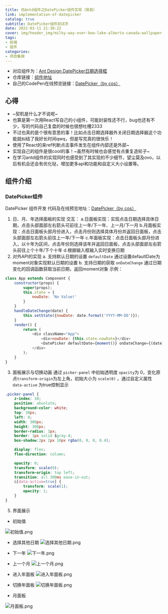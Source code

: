 ```yaml
---
title: 仿Antd组件之DatePicker组件实现（简易）
link: implementation-of-datepicker
catalog: true
subtitle: DatePicker组件初试手
date: 2022-03-11 21:30:22
cover: img/header_img/milky-way-over-bow-lake-alberta-canada-wallpaper-for-1920x1080-63-873.jpg
tags:
- 前端
- 组件
categories:
- 项目集锦
---
```


- 对应组件为：[Ant Design DatePicker日期选择框](https://ant.design/components/date-picker-cn/)
- 仓库链接：[组件地址](https://github.com/cosineLearn/cosine-ui)
- 自己的CodePen在线预览链接：[DatePicker（by cos）](https://codepen.io/yusixian/pen/wvPLgWN)

## 心得
- ~契机是什么才不说呢~
- 也算是第一次用React写自己的小组件，可能封装性还不行，bug也还有不少，写的代码自己复盘的时候也很想吐槽2333
- 不过也真的是个很有意思的事！比如点击日期选择器外关闭日期选择器这个功能就纠结了我好长时间qwq，但是写完真的很快乐！
- 使用了React的来ref判断点击事件发生在组件内部还是外部~
- 实现自己的组件是很cool的事！~虽然有时候也会感觉有点重复造轮子~
- 在学习antd组件的实现同时也感受到了其实现的不少细节，望尘莫及ovo，以后有机会还会有优化哒，增加更多api和功能和自定义大小设置等。


## 组件介绍
### DatePicker组件
DatePicker 组件开发
代码及在线预览地址：[DatePicker（by cos）](https://codepen.io/yusixian/pen/wvPLgWN)
1. 日、月、年选择面板的实现
交互：
a.日面板实现：实现点击日期选择具体日期，点击头部面部左右箭头可前往上一年/下一年、上一月/下一月
b.月面板实现：点击日面板头部月份进入，点击月份则选择具体月份并返回日面板，点击头部面部左右箭头前往上一年/下一年
c.年面板实现：点击日面板头部月份进入，以十年为区间，点击年份则选择该年并返回日面板，点击头部面部左右箭头前往上个十年/下个十年
d.根据输入框输入实时变换日期
2. 对外API的实现
a. 支持默认日期的设置 `defaultDate` 通过设置defaultDate为moment对象实现默认日期的设置
b. 支持日期的获取 `onDateChange` 通过日期变化的回调函数获取当前日期，返回moment对象
示例：
```js
class App extends Component {
    constructor(props) {
        super(props);
        this.state = {
            nowDate: 'No Value!'
        }
    }
    handleDateChange(date) {
        this.setState({nowDate: date.format('YYYY-MM-DD')});
    }
    render() {
        return (
            <div className="App">
                <div>nowDate: {this.state.nowDate}</div>
                <DatePicker defaultDate={moment()} onDateChange={(date) => this.handleDateChange(date)} />
            </div>
        );
    }
}
```
3. 面板展示与切换动画
通过 `picker-panel` 中初始透明度 `opacity`为 0，变化原点`transform-origin`为左上角，初始大小为 `scale(0)` ，通过自定义属性 `data-active` 为true控制显示
```css
.picker-panel {
    z-index: 10;
    position: absolute;
    background-color: white;
    top: 30px;
    left: 0;
    width: 300px;
    height: 300px;
    border-radius: 3px;
    border: 1px solid $gray-4;
    box-shadow:2px 2px 10px rgba(0, 0, 0, 0.4);

    display: flex;
    flex-direction: column;

    opacity: 0;
    transform: scale(0);
    transform-origin: top left;
    transition: all 300ms ease-in-out;
    &[data-active=true] {
        transform: scale(1);
        opacity: 1;
    }
}
```
5. 界面展示
- 初始值

![初始值.png](https://p1-juejin.byteimg.com/tos-cn-i-k3u1fbpfcp/7e080154069a41de9dadf3c3ace7af3e~tplv-k3u1fbpfcp-watermark.image?)

- 选择其他日期
![选择其他日期.png](https://p3-juejin.byteimg.com/tos-cn-i-k3u1fbpfcp/091cd5f2e98c4b6aaa1fc14fd7a5afef~tplv-k3u1fbpfcp-watermark.image?)

- 下一年
![下一年.png](https://p3-juejin.byteimg.com/tos-cn-i-k3u1fbpfcp/818dbc4607d948d3a1ef1cb5fed45890~tplv-k3u1fbpfcp-watermark.image?)

- 上一个月
![上一个月.png](https://p3-juejin.byteimg.com/tos-cn-i-k3u1fbpfcp/715976c98a404bd0ba1f7765bf4485fa~tplv-k3u1fbpfcp-watermark.image?)

- 进入年面板
![进入年面板.png](https://p1-juejin.byteimg.com/tos-cn-i-k3u1fbpfcp/b6ad473c7fe34cb4a34a0d83268a14db~tplv-k3u1fbpfcp-watermark.image?)

- 切换年面板
![切换年面板.png](https://p3-juejin.byteimg.com/tos-cn-i-k3u1fbpfcp/0045f8ac75bf47119b2c00368784461f~tplv-k3u1fbpfcp-watermark.image?)

- 月面板

![月面板.png](https://p3-juejin.byteimg.com/tos-cn-i-k3u1fbpfcp/e91c94487f0d4ff7822798f4d39f722c~tplv-k3u1fbpfcp-watermark.image?)




